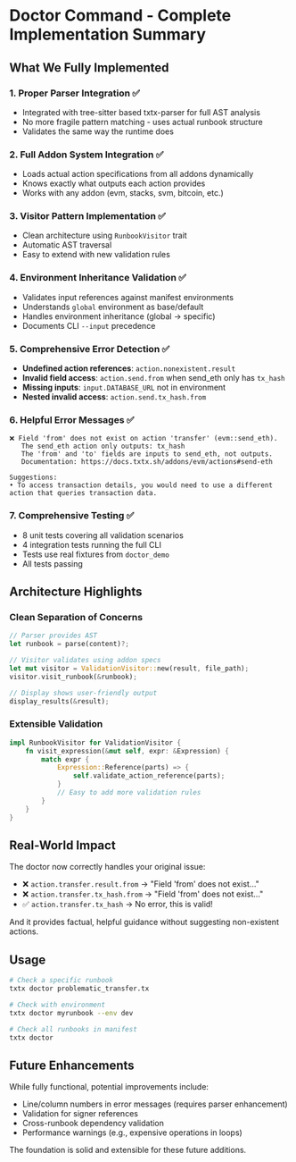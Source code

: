 # Doctor Command - Complete Implementation Summary

## What We Fully Implemented

### 1. **Proper Parser Integration** ✅
   - Integrated with tree-sitter based txtx-parser for full AST analysis
   - No more fragile pattern matching - uses actual runbook structure
   - Validates the same way the runtime does

### 2. **Full Addon System Integration** ✅
   - Loads actual action specifications from all addons dynamically
   - Knows exactly what outputs each action provides
   - Works with any addon (evm, stacks, svm, bitcoin, etc.)

### 3. **Visitor Pattern Implementation** ✅
   - Clean architecture using `RunbookVisitor` trait
   - Automatic AST traversal
   - Easy to extend with new validation rules

### 4. **Environment Inheritance Validation** ✅
   - Validates input references against manifest environments
   - Understands `global` environment as base/default
   - Handles environment inheritance (global → specific)
   - Documents CLI `--input` precedence

### 5. **Comprehensive Error Detection** ✅
   - **Undefined action references**: `action.nonexistent.result`
   - **Invalid field access**: `action.send.from` when send_eth only has `tx_hash`
   - **Missing inputs**: `input.DATABASE_URL` not in environment
   - **Nested invalid access**: `action.send.tx_hash.from`

### 6. **Helpful Error Messages** ✅
```
❌ Field 'from' does not exist on action 'transfer' (evm::send_eth). 
   The send_eth action only outputs: tx_hash
   The 'from' and 'to' fields are inputs to send_eth, not outputs.
   Documentation: https://docs.txtx.sh/addons/evm/actions#send-eth

Suggestions:
• To access transaction details, you would need to use a different action that queries transaction data.
```

### 7. **Comprehensive Testing** ✅
   - 8 unit tests covering all validation scenarios
   - 4 integration tests running the full CLI
   - Tests use real fixtures from `doctor_demo`
   - All tests passing

## Architecture Highlights

### Clean Separation of Concerns
```rust
// Parser provides AST
let runbook = parse(content)?;

// Visitor validates using addon specs
let mut visitor = ValidationVisitor::new(result, file_path);
visitor.visit_runbook(&runbook);

// Display shows user-friendly output
display_results(&result);
```

### Extensible Validation
```rust
impl RunbookVisitor for ValidationVisitor {
    fn visit_expression(&mut self, expr: &Expression) {
        match expr {
            Expression::Reference(parts) => {
                self.validate_action_reference(parts);
            }
            // Easy to add more validation rules
        }
    }
}
```

## Real-World Impact

The doctor now correctly handles your original issue:
- ❌ `action.transfer.result.from` → "Field 'from' does not exist..."
- ❌ `action.transfer.tx_hash.from` → "Field 'from' does not exist..."
- ✅ `action.transfer.tx_hash` → No error, this is valid!

And it provides factual, helpful guidance without suggesting non-existent actions.

## Usage

```bash
# Check a specific runbook
txtx doctor problematic_transfer.tx

# Check with environment
txtx doctor myrunbook --env dev

# Check all runbooks in manifest
txtx doctor
```

## Future Enhancements

While fully functional, potential improvements include:
- Line/column numbers in error messages (requires parser enhancement)
- Validation for signer references
- Cross-runbook dependency validation
- Performance warnings (e.g., expensive operations in loops)

The foundation is solid and extensible for these future additions.